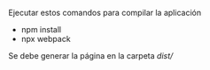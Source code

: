 
Ejecutar estos comandos para compilar la aplicación

- npm install
- npx webpack

Se debe generar la página en la carpeta _dist/_

